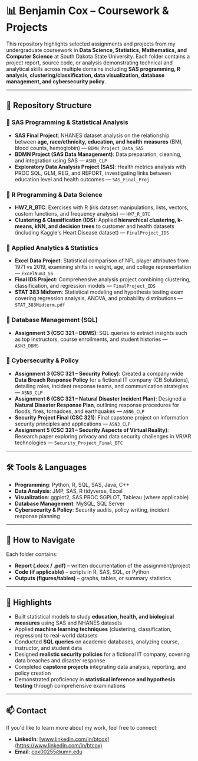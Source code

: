 # 📊 Benjamin Cox – Coursework & Projects

This repository highlights selected assignments and projects from my undergraduate coursework in **Data Science, Statistics, Mathematics, and Computer Science** at South Dakota State University. Each folder contains a project report, source code, or analysis demonstrating technical and analytical skills across multiple domains including **SAS programming, R analysis, clustering/classification, data visualization, database management, and cybersecurity policy**.

---

## 📂 Repository Structure

### 🔹 SAS Programming & Statistical Analysis
* **SAS Final Project**: NHANES dataset analysis on the relationship between **age, race/ethnicity, education, and health measures** (BMI, blood counts, hemoglobin) — `BDMN_Project_Data_SAS`
* **BDMN Project (SAS Data Management)**: Data preparation, cleaning, and integration using SAS — `ASN3_CLP`
* **Exploratory Data Analysis Project (SAS)**: Health metrics analysis with PROC SQL, GLM, REG, and REPORT, investigating links between education level and health outcomes — `SAS_Final_Proj`

### 🔹 R Programming & Data Science
* **HW7_R_BTC**: Exercises with R (iris dataset manipulations, lists, vectors, custom functions, and frequency analysis) — `HW7_R_BTC`
* **Clustering & Classification (IDS)**: Applied **hierarchical clustering, k-means, kNN, and decision trees** to customer and health datasets (including Kaggle's Heart Disease dataset) — `FinalProject_IDS`

### 🔹 Applied Analytics & Statistics
* **Excel Data Project**: Statistical comparison of NFL player attributes from 1971 vs 2019, examining shifts in weight, age, and college representation — `ExcelNum3_SS`
* **Final IDS Project**: Comprehensive analysis project combining clustering, classification, and regression models — `FinalProject_IDS`
* **STAT 383 Midterm**: Statistical modeling and hypothesis testing exam covering regression analysis, ANOVA, and probability distributions — `STAT_383Midterm.pdf`

### 🔹 Database Management (SQL)
* **Assignment 3 (CSC 321 – DBMS)**: SQL queries to extract insights such as top instructors, course enrollments, and student histories — `ASN3_DBMS`

### 🔹 Cybersecurity & Policy
* **Assignment 3 (CSC 321 – Security Policy)**: Created a company-wide **Data Breach Response Policy** for a fictional IT company (CB Solutions), detailing roles, incident response teams, and communication strategies — `ASN3_CLP`
* **Assignment 6 (CSC 321 – Natural Disaster Incident Plan)**: Designed a **Natural Disaster Response Plan**, outlining response procedures for floods, fires, tornadoes, and earthquakes — `ASN6_CLP`
* **Security Project Final (CSC 321)**: Final capstone project on information security principles and applications — `ASN3_CLP`
* **Assignment 5 (CSC 321 – Security Aspects of Virtual Reality)**: Research paper exploring privacy and data security challenges in VR/AR technologies — `Security_Project_Final_BTC`

---

## 🛠️ Tools & Languages

* **Programming**: Python, R, SQL, SAS, Java, C++
* **Data Analysis**: JMP, SAS, R tidyverse, Excel
* **Visualization**: ggplot2, SAS PROC SGPLOT, Tableau (where applicable)
* **Database Management**: MySQL, SQL Server
* **Cybersecurity & Policy**: Security audits, policy writing, incident response planning

---

## 📌 How to Navigate

Each folder contains:
* **Report (.docx / .pdf)** – written documentation of the assignment/project
* **Code (if applicable)** – scripts in R, SAS, SQL, or Python
* **Outputs (figures/tables)** – graphs, tables, or summary statistics

---

## 🌟 Highlights

* Built statistical models to study **education, health, and biological measures** using SAS and NHANES datasets
* Applied **machine learning techniques** (clustering, classification, regression) to real-world datasets
* Conducted **SQL queries** on academic databases, analyzing course, instructor, and student data
* Designed **realistic security policies** for a fictional IT company, covering data breaches and disaster response
* Completed **capstone projects** integrating data analysis, reporting, and policy creation
* Demonstrated proficiency in **statistical inference and hypothesis testing** through comprehensive examinations

---

## 📫 Contact

If you'd like to learn more about my work, feel free to connect:
* **LinkedIn**: [www.linkedin.com/in/btcox](https://www.linkedin.com/in/btcox)
* **Email**: cox00255@umn.edu
